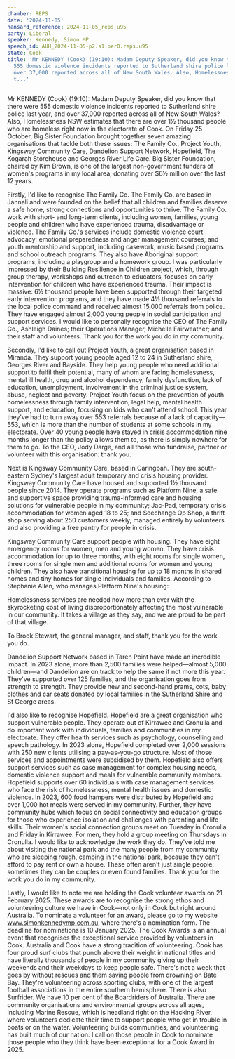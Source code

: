 ```yaml
---
chamber: REPS
date: '2024-11-05'
hansard_reference: 2024-11-05_reps u95
party: Liberal
speaker: Kennedy, Simon MP
speech_id: AUH_2024-11-05-p2.s1.per0.reps.u95
state: Cook
title: 'Mr KENNEDY (Cook) (19:10): Madam Deputy Speaker, did you know that there were
  555 domestic violence incidents reported to Sutherland shire police last year, and
  over 37,000 reported across all of New South Wales. Also, Homelessness NSW estimates
  t...'
---
```


Mr KENNEDY (Cook) (19:10): Madam Deputy Speaker, did you know that there were 555 domestic violence incidents reported to Sutherland shire police last year, and over 37,000 reported across all of New South Wales? Also, Homelessness NSW estimates that there are over 1½ thousand people who are homeless right now in the electorate of Cook. On Friday 25 October, Big Sister Foundation brought together seven amazing organisations that tackle both these issues: The Family Co., Project Youth, Kingsway Community Care, Dandelion Support Network, Hopefield, The Kogarah Storehouse and Georges River Life Care. Big Sister Foundation, chaired by Kim Brown, is one of the largest non-government funders of women's programs in my local area, donating over $6½ million over the last 12 years.

Firstly, I'd like to recognise The Family Co. The Family Co. are based in Jannali and were founded on the belief that all children and families deserve a safe home, strong connections and opportunities to thrive. The Family Co. work with short- and long-term clients, including women, families, young people and children who have experienced trauma, disadvantage or violence. The Family Co.'s services include domestic violence court advocacy; emotional preparedness and anger management courses; and youth mentorship and support, including casework, music based programs and school outreach programs. They also have Aboriginal support programs, including a playgroup and a homework group. I was particularly impressed by their Building Resilience in Children project, which, through group therapy, workshops and outreach to educators, focuses on early intervention for children who have experienced trauma. Their impact is massive: 6½ thousand people have been supported through their targeted early intervention programs, and they have made 4½ thousand referrals to the local police command and received almost 15,000 referrals from police. They have engaged almost 2,000 young people in social participation and support services. I would like to personally recognise the CEO of The Family Co., Ashleigh Daines; their Operations Manager, Michelle Fairweather; and their staff and volunteers. Thank you for the work you do in my community.

Secondly, I'd like to call out Project Youth, a great organisation based in Miranda. They support young people aged 12 to 24 in Sutherland shire, Georges River and Bayside. They help young people who need additional support to fulfil their potential, many of whom are facing homelessness, mental ill health, drug and alcohol dependency, family dysfunction, lack of education, unemployment, involvement in the criminal justice system, abuse, neglect and poverty. Project Youth focus on the prevention of youth homelessness through family intervention, legal help, mental health support, and education, focusing on kids who can't attend school. This year they've had to turn away over 553 referrals because of a lack of capacity—553, which is more than the number of students at some schools in my electorate. Over 40 young people have stayed in crisis accommodation nine months longer than the policy allows them to, as there is simply nowhere for them to go. To the CEO, Jody Darge, and all those who fundraise, partner or volunteer with this organisation: thank you.

Next is Kingsway Community Care, based in Caringbah. They are south-eastern Sydney's largest adult temporary and crisis housing provider. Kingsway Community Care have housed and supported 1½ thousand people since 2014. They operate programs such as Platform Nine, a safe and supportive space providing trauma-informed care and housing solutions for vulnerable people in my community; Jac-Pad, temporary crisis accommodation for women aged 18 to 25; and Seechange Op Shop, a thrift shop serving about 250 customers weekly, managed entirely by volunteers and also providing a free pantry for people in crisis.

Kingsway Community Care support people with housing. They have eight emergency rooms for women, men and young women. They have crisis accommodation for up to three months, with eight rooms for single women, three rooms for single men and additional rooms for women and young children. They also have transitional housing for up to 18 months in shared homes and tiny homes for single individuals and families. According to Stephanie Allen, who manages Platform Nine's housing:

Homelessness services are needed now more than ever with the skyrocketing cost of living disproportionately affecting the most vulnerable in our community. It takes a village as they say, and we are proud to be part of that village.

To Brook Stewart, the general manager, and staff, thank you for the work you do.

Dandelion Support Network based in Taren Point have made an incredible impact. In 2023 alone, more than 2,500 families were helped—almost 5,000 children—and Dandelion are on track to help the same if not more this year. They've supported over 125 families, and the organisation goes from strength to strength. They provide new and second-hand prams, cots, baby clothes and car seats donated by local families in the Sutherland Shire and St George areas.

I'd also like to recognise Hopefield. Hopefield are a great organisation who support vulnerable people. They operate out of Kirrawee and Cronulla and do important work with individuals, families and communities in my electorate. They offer health services such as psychology, counselling and speech pathology. In 2023 alone, Hopefield completed over 2,000 sessions with 250 new clients utilising a pay-as-you-go structure. Most of those services and appointments were subsidised by them. Hopefield also offers support services such as case management for complex housing needs, domestic violence support and meals for vulnerable community members. Hopefield supports over 60 individuals with case management services who face the risk of homelessness, mental health issues and domestic violence. In 2023, 600 food hampers were distributed by Hopefield and over 1,000 hot meals were served in my community. Further, they have community hubs which focus on social connectivity and education groups for those who experience isolation and challenges with parenting and life skills. Their women's social connection groups meet on Tuesday in Cronulla and Friday in Kirrawee. For men, they hold a group meeting on Thursdays in Cronulla. I would like to acknowledge the work they do. They've told me about visiting the national park and the many people from my community who are sleeping rough, camping in the national park, because they can't afford to pay rent or own a house. These often aren't just single people; sometimes they can be couples or even found families. Thank you for the work you do in my community.

Lastly, I would like to note we are holding the Cook volunteer awards on 21 February 2025. These awards are to recognise the strong ethos and volunteering culture we have in Cook—not only in Cook but right around Australia. To nominate a volunteer for an award, please go to my website www.simonkennedymp.com.au, where there's a nomination form. The deadline for nominations is 10 January 2025. The Cook Awards is an annual event that recognises the exceptional service provided by volunteers in Cook. Australia and Cook have a strong tradition of volunteering. Cook has four proud surf clubs that punch above their weight in national titles and have literally thousands of people in my community giving up their weekends and their weekdays to keep people safe. There's not a week that goes by without rescues and them saving people from drowning on Bate Bay. They're volunteering across sporting clubs, with one of the largest football associations in the entire southern hemisphere. There is also Surfrider. We have 10 per cent of the Boardriders of Australia. There are community organisations and environmental groups across all ages, including Marine Rescue, which is headland right on the Hacking River, where volunteers dedicate their time to support people who get in trouble in boats or on the water. Volunteering builds communities, and volunteering has built much of our nation. I call on those people in Cook to nominate those people who they think have been exceptional for a Cook Award in 2025.